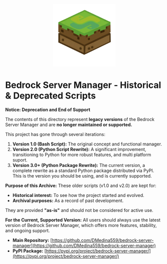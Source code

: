 ﻿<div style="text-align: center;">
    <img src="https://raw.githubusercontent.com/dmedina559/bedrock-server-manager/main/src/bedrock_server_manager/web/static/image/icon/favicon.svg" alt="Bedrock Server Manager Icon" width="200" height="200">
</div>

# Bedrock Server Manager - Historical & Deprecated Scripts

**Notice: Deprecation and End of Support**

The contents of this directory represent **legacy versions** of the Bedrock Server Manager and are **no longer maintained or supported.**

This project has gone through several iterations:
1.  **Version 1.0 (Bash Script):** The original concept and functional manager.
2.  **Version 2.0 (Python Script Rewrite):** A significant improvement, transitioning to Python for more robust features, and multi platform suport.
3.  **Version 3.0+ (Python Package Rewrite):** The current version, a complete rewrite as a standard Python package distributed via PyPI. This is the version you should be using, and is currently supported.

**Purpose of this Archive:**
These older scripts (v1.0 and v2.0) are kept for:
*   **Historical interest:** To see how the project started and evolved.
*   **Archival purposes:** As a record of past development.

They are provided **"as-is"** and should not be considered for active use.

**For the Current, Supported Version:**
All users should always use the latest version of Bedrock Server Manager, which offers more features, stability, and ongoing support.

*   **Main Repository:** [https://github.com/DMedina559/bedrock-server-manager](https://github.com/DMedina559/bedrock-server-manager)
*   **PyPI Package:** [https://pypi.org/project/bedrock-server-manager/](https://pypi.org/project/bedrock-server-manager/)